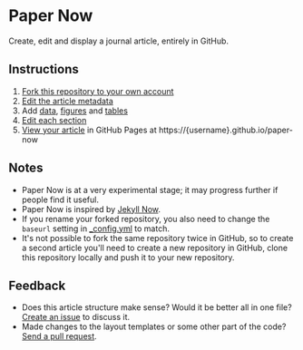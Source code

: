 # Paper Now

Create, edit and display a journal article, entirely in GitHub.

## Instructions

1. [Fork this repository to your own account](https://github.com/peerj/paper-now/fork)
1. [Edit the article metadata](index.md)
1. Add [data](data), [figures](_figures) and [tables](_tables)
1. [Edit each section](_sections)
1. [View your article](https://peerj.github.io/paper-now/) in GitHub Pages at https://{username}.github.io/paper-now

## Notes

* Paper Now is at a very experimental stage; it may progress further if people find it useful.
* Paper Now is inspired by [Jekyll Now](https://github.com/barryclark/jekyll-now).
* If you rename your forked repository, you also need to change the `baseurl` setting in [_config.yml](_config.yml) to match.
* It's not possible to fork the same repository twice in GitHub, so to create a second article you'll need to create a new repository in GitHub, clone this repository locally and push it to your new repository.

## Feedback

* Does this article structure make sense? Would it be better all in one file? [Create an issue](https://github.com/peerj/paper-now/issues) to discuss it.
* Made changes to the layout templates or some other part of the code? [Send a pull request](https://github.com/peerj/paper-now/pulls).
